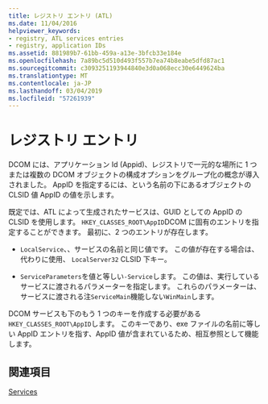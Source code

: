 ```yaml
---
title: レジストリ エントリ (ATL)
ms.date: 11/04/2016
helpviewer_keywords:
- registry, ATL services entries
- registry, application IDs
ms.assetid: 881989b7-61bb-459a-a13e-3bfcb33e184e
ms.openlocfilehash: 7a89bc5d510d493f557b7ea74b8eabe5dfd87ac1
ms.sourcegitcommit: c3093251193944840e3d0a068ecc30e6449624ba
ms.translationtype: MT
ms.contentlocale: ja-JP
ms.lasthandoff: 03/04/2019
ms.locfileid: "57261939"
---
```

# <a name="registry-entries"></a>レジストリ エントリ

DCOM には、アプリケーション Id (Appid)、レジストリで一元的な場所に 1 つまたは複数の DCOM オブジェクトの構成オプションをグループ化の概念が導入されました。 AppID を指定するには、という名前の下にあるオブジェクトの CLSID 値 AppID の値を示します。

既定では、ATL によって生成されたサービスは、GUID としての AppID の CLSID を使用します。  `HKEY_CLASSES_ROOT\AppID`DCOM に固有のエントリを指定することができます。 最初に、2 つのエントリが存在します。

- `LocalService`、、サービスの名前と同じ値です。 この値が存在する場合は、代わりに使用、 `LocalServer32` CLSID 下キー。

- `ServiceParameters`を値と等しい`-Service`します。 この値は、実行しているサービスに渡されるパラメーターを指定します。 これらのパラメーターは、サービスに渡される注`ServiceMain`機能しない`WinMain`します。

DCOM サービスも下のもう 1 つのキーを作成する必要がある`HKEY_CLASSES_ROOT\AppID`します。 このキーであり、exe ファイルの名前に等しい AppID エントリを指す、AppID 値が含まれているため、相互参照として機能します。

## <a name="see-also"></a>関連項目

[Services](../atl/atl-services.md)

